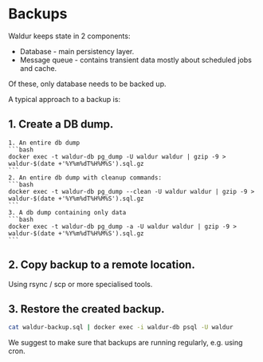 # Backups

Waldur keeps state in 2 components:

- Database - main persistency layer.
- Message queue - contains transient data mostly about scheduled jobs and cache.

Of these, only database needs to be backed up.

A typical approach to a backup is:

## 1. Create a DB dump.

    1. An entire db dump
    ```bash
    docker exec -t waldur-db pg_dump -U waldur waldur | gzip -9 > waldur-$(date +'%Y%m%dT%H%M%S').sql.gz
    ```
    2. An entire db dump with cleanup commands:
    ```bash
    docker exec -t waldur-db pg_dump --clean -U waldur waldur | gzip -9 > waldur-$(date +'%Y%m%dT%H%M%S').sql.gz
    ```
    3. A db dump containing only data
    ```bash
    docker exec -t waldur-db pg_dump -a -U waldur waldur | gzip -9 > waldur-$(date +'%Y%m%dT%H%M%S').sql.gz
    ```

## 2. Copy backup to a remote location.

Using rsync / scp or more specialised tools.

## 3. Restore the created backup.

```bash
cat waldur-backup.sql | docker exec -i waldur-db psql -U waldur
```

We suggest to make sure that backups are running regularly, e.g. using cron.
